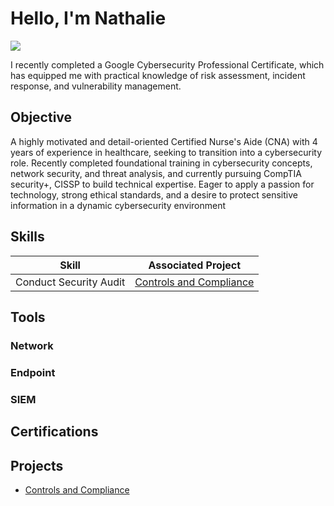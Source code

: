 # Hello, I'm Nathalie 
<a href="https://linkedin.com"><img src="https://img.shields.io/badge/-LinkedIn-0072b1?&style=for-the-badge&logo=linkedin&logoColor=white" /></a>


 I recently completed a Google Cybersecurity Professional Certificate, which has equipped me with practical knowledge of risk assessment, incident response, and vulnerability management.

## Objective

A highly motivated and detail-oriented Certified Nurse's Aide (CNA) with 4 years of experience in healthcare, seeking to transition into a cybersecurity role. Recently completed foundational training in cybersecurity concepts, network security, and threat analysis, and currently pursuing CompTIA security+, CISSP to build technical expertise. Eager to apply a passion for technology, strong ethical standards, and a desire to protect sensitive information in a dynamic cybersecurity environment

## Skills

| Skill                                         | Associated Project         |
|-----------------------------------------------|----------------------------|
| Conduct Security Audit                        | <a href="https://github.com/NathalieJoy27/Controls-and-Compliance">Controls and Compliance</a>|


## Tools

### Network


### Endpoint

### SIEM


## Certifications


## Projects
- <a href="https://github.com/NathalieJoy27/Controls-and-Compliance">Controls and Compliance</a>
